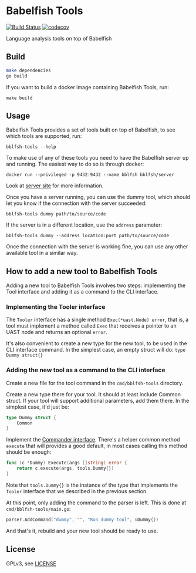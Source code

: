 # Babelfish Tools

[![Build Status](https://travis-ci.org/bblfsh/tools.svg?branch=master)](https://travis-ci.org/bblfsh/tools)
[![codecov](https://codecov.io/gh/bblfsh/tools/branch/master/graph/badge.svg)](https://codecov.io/gh/bblfsh/tools)

Language analysis tools on top of Babelfish

## Build

```sh
make dependencies
go build
```

If you want to build a docker image containing Babelfish Tools, run:

`make build`

## Usage

Babelfish Tools provides a set of tools built on top of Babelfish, to
see which tools are supported, run:

`bblfsh-tools --help`

To make use of any of these tools you need to have the Babelfish
server up and running. The easiest way to do so is through docker:

`docker run --privileged -p 9432:9432 --name bblfsh bblfsh/server`

Look at [server site](https://github.com/bblfsh/server/) for more
information.

Once you have a server running, you can use the dummy tool, which
should let you know if the connection with the server succeeded:

`bblfsh-tools dummy path/to/source/code`

If the server is in a different location, use the `address` parameter:

`bblfsh-tools dummy --address location:port path/to/source/code`

Once the connection with the server is working fine, you can use any other
available tool in a similar way.

## How to add a new tool to Babelfish Tools

Adding a new tool to Babelfish Tools involves two steps: implementing
the Tool interface and adding it as a command to the CLI interface.

### Implementing the Tooler interface

The `Tooler` interface has a single method `Exec(*uast.Node) error`,
that is, a tool must implement a method called `Exec` that receives a
pointer to an UAST node and returns an optional `error`.

It's also convenient to create a new type for the new tool, to be used
in the CLI interface command. In the simplest case, an empty struct
will do: `type Dummy struct{}`

### Adding the new tool as a command to the CLI interface

Create a new file for the tool command in the `cmd/bblfsh-tools`
directory.

Create a new type there for your tool. It should at least include
Common struct. If your tool will support additional parameters, add
them there. In the simplest case, it'd just be:

```go
type Dummy struct {
	Common
}
```

Implement the
[Commander interface](https://godoc.org/github.com/jessevdk/go-flags#Commander). There's
a helper common method `execute` that will provides a good default, in
most cases calling this method should be enough:

```go
func (c *Dummy) Execute(args []string) error {
	return c.execute(args, tools.Dummy{})
}
```

Note that `tools.Dummy{}` is the instance of the type that implements
the `Tooler` interface that we described in the previous section.

At this point, only adding the command to the parser is left. This is
done at `cmd/bblfsh-tools/main.go`:

```go
parser.AddCommand("dummy", "", "Run dummy tool", &Dummy{})
```

And that's it, rebuild and your new tool should be ready to use.

## License

GPLv3, see [LICENSE](LICENSE)
